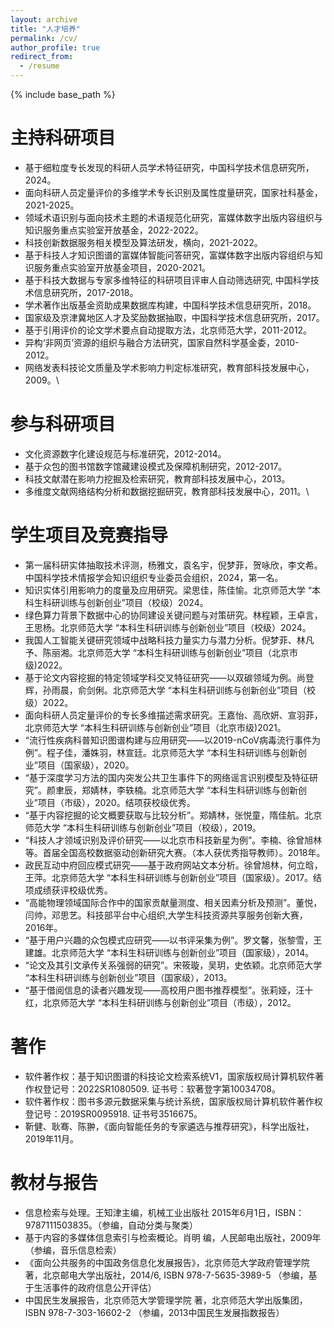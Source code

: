 ```yaml
---
layout: archive
title: "人才培养"
permalink: /cv/
author_profile: true
redirect_from:
  - /resume
---
```


{% include base_path %}

主持科研项目
======
* 基于细粒度专长发现的科研人员学术特征研究，中国科学技术信息研究所，2024。
* 面向科研人员定量评价的多维学术专长识别及属性度量研究，国家社科基金，2021-2025。
* 领域术语识别与面向技术主题的术语规范化研究，富媒体数字出版内容组织与知识服务重点实验室开放基金，2022-2022。
* 科技创新数据服务相关模型及算法研发，横向，2021-2022。
* 基于科技人才知识图谱的富媒体智能问答研究，富媒体数字出版内容组织与知识服务重点实验室开放基金项目，2020-2021。
* 基于科技大数据与专家多维特征的科研项目评审人自动筛选研究, 中国科学技术信息研究所，2017-2018。
* 学术著作出版基金资助成果数据库构建，中国科学技术信息研究所，2018。
* 国家级及京津冀地区人才及奖励数据抽取，中国科学技术信息研究所，2017。
* 基于引用评价的论文学术要点自动提取方法，北京师范大学，2011-2012。
* 异构‘非网页’资源的组织与融合方法研究，国家自然科学基金委，2010-2012。
* 网络发表科技论文质量及学术影响力判定标准研究，教育部科技发展中心，2009。\

参与科研项目
======
* 文化资源数字化建设规范与标准研究，2012-2014。
* 基于众包的图书馆数字馆藏建设模式及保障机制研究，2012-2017。
* 科技文献潜在影响力挖掘及检索研究，教育部科技发展中心，2013。
* 多维度文献网络结构分析和数据挖掘研究，教育部科技发展中心，2011。\
  
学生项目及竞赛指导
======
* 第一届科研实体抽取技术评测，杨雅文，袁名宇，倪梦菲，贺咏欣，李文希。中国科学技术情报学会知识组织专业委员会组织，2024，第一名。
* 知识实体引用影响力的度量及应用研究。梁思佳，陈佳愉。北京师范大学 “本科生科研训练与创新创业”项目（校级）2024。
* 绿色算力背景下数据中心的协同建设关键问题与对策研究。林程颖，王卓言，王思杨。北京师范大学 “本科生科研训练与创新创业”项目（校级）2024。
* 我国人工智能关键研究领域中战略科技力量实力与潜力分析。倪梦菲、林凡予、陈丽湘。北京师范大学 “本科生科研训练与创新创业”项目（北京市级)2022。
* 基于论文内容挖掘的特定领域学科交叉特征研究——以双碳领域为例。尚登辉，孙雨晨，俞剑俐。北京师范大学 “本科生科研训练与创新创业”项目（校级）2022。
* 面向科研人员定量评价的专长多维描述需求研究。王嘉怡、高欣妍、宣羽菲，北京师范大学 “本科生科研训练与创新创业”项目（北京市级)2021。
* “流行性疾病科普知识图谱构建与应用研究——以2019-nCoV病毒流行事件为例”。程子佳，潘姝羽，林宣廷。北京师范大学 “本科生科研训练与创新创业”项目（国家级），2020。
* “基于深度学习方法的国内突发公共卫生事件下的网络谣言识别模型及特征研究”。颜聿辰，郑婧林，李轶楠。北京师范大学 “本科生科研训练与创新创业”项目（市级），2020。结项获校级优秀。
* “基于内容挖掘的论文概要获取与比较分析”。郑婧林，张悦童，隋佳航。北京师范大学 “本科生科研训练与创新创业”项目（校级），2019。
* “科技人才领域识别及评价研究——以北京市科技新星为例”。李楠、徐曾旭林等。首届全国高校数据驱动创新研究大赛。（本人获优秀指导教师）。2018年。
* 政民互动中府回应模式研究——基于政府网站文本分析。徐曾旭林，何立晗，王萍。北京师范大学 “本科生科研训练与创新创业”项目（国家级）。2017。结项成绩获评校级优秀。
* “高能物理领域国际合作中的国家贡献量测度、相关因素分析及预测”。董悦，闫帅，邓思艺。科技部平台中心组织,大学生科技资源共享服务创新大赛，2016年。
* “基于用户兴趣的众包模式应研究——以书评采集为例”。罗文馨，张黎雪，王建雄。北京师范大学 “本科生科研训练与创新创业”项目（国家级），2014。
* “论文及其引文承传关系强弱的研究”。宋筱璇，吴玥，史依颖。北京师范大学 “本科生科研训练与创新创业”项目（国家级），2013。
* “基于借阅信息的读者兴趣发现——高校用户图书推荐模型”。张莉娅，汪十红，北京师范大学 “本科生科研训练与创新创业”项目（市级），2012。

著作
======
* 软件著作权：基于知识图谱的科技论文检索系统V1，国家版权局计算机软件著作权登记号：2022SR1080509. 证书号：软著登字第10034708。
* 软件著作权：图书多源元数据采集与统计系统，国家版权局计算机软件著作权登记号：2019SR0095918. 证书号3516675。
* 靳健、耿骞、陈翀，《面向智能任务的专家遴选与推荐研究》，科学出版社，2019年11月。
  
教材与报告
======
* 信息检索与处理。王知津主编，机械工业出版社 2015年6月1日，ISBN：9787111503835。（参编，自动分类与聚类）
* 基于内容的多媒体信息索引与检索概论。肖明 编，人民邮电出版社，2009年（参编，音乐信息检索）
* 《面向公共服务的中国政务信息化发展报告》，北京师范大学政府管理学院著，北京邮电大学出版社，2014/6, ISBN 978-7-5635-3989-5 （参编，基于生活事件的政府信息公开评估）
* 中国民生发展报告，北京师范大学管理学院 著，北京师范大学出版集团，ISBN 978-7-303-16602-2 （参编，2013中国民生发展指数报告）
